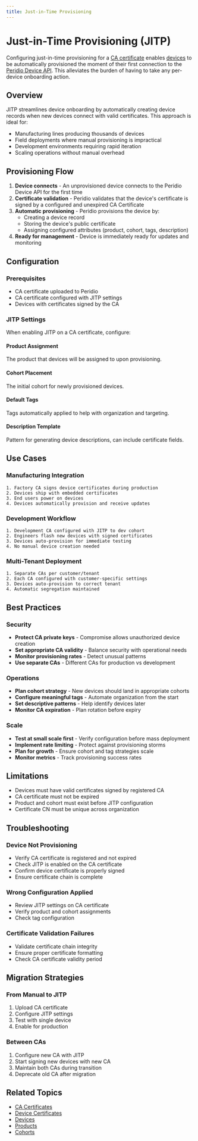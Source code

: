 ```yaml
---
title: Just-in-Time Provisioning
---
```


# Just-in-Time Provisioning (JITP)

Configuring just-in-time provisioning for a [CA certificate](/peridio-core/device-management/ca-certificates) enables [devices](/peridio-core/device-management/devices) to be automatically provisioned the moment of their first connection to the [Peridio Device API](/device-api). This alleviates the burden of having to take any per-device onboarding action.

## Overview

JITP streamlines device onboarding by automatically creating device records when new devices connect with valid certificates. This approach is ideal for:

- Manufacturing lines producing thousands of devices
- Field deployments where manual provisioning is impractical
- Development environments requiring rapid iteration
- Scaling operations without manual overhead

## Provisioning Flow

1. **Device connects** - An unprovisioned device connects to the Peridio Device API for the first time
2. **Certificate validation** - Peridio validates that the device's certificate is signed by a configured and unexpired CA Certificate
3. **Automatic provisioning** - Peridio provisions the device by:
   - Creating a device record
   - Storing the device's public certificate
   - Assigning configured attributes (product, cohort, tags, description)
4. **Ready for management** - Device is immediately ready for updates and monitoring

## Configuration

### Prerequisites

- CA certificate uploaded to Peridio
- CA certificate configured with JITP settings
- Devices with certificates signed by the CA

### JITP Settings

When enabling JITP on a CA certificate, configure:

#### Product Assignment

The product that devices will be assigned to upon provisioning.

#### Cohort Placement

The initial cohort for newly provisioned devices.

#### Default Tags

Tags automatically applied to help with organization and targeting.

#### Description Template

Pattern for generating device descriptions, can include certificate fields.

## Use Cases

### Manufacturing Integration

```
1. Factory CA signs device certificates during production
2. Devices ship with embedded certificates
3. End users power on devices
4. Devices automatically provision and receive updates
```

### Development Workflow

```
1. Development CA configured with JITP to dev cohort
2. Engineers flash new devices with signed certificates
3. Devices auto-provision for immediate testing
4. No manual device creation needed
```

### Multi-Tenant Deployment

```
1. Separate CAs per customer/tenant
2. Each CA configured with customer-specific settings
3. Devices auto-provision to correct tenant
4. Automatic segregation maintained
```

## Best Practices

### Security

- **Protect CA private keys** - Compromise allows unauthorized device creation
- **Set appropriate CA validity** - Balance security with operational needs
- **Monitor provisioning rates** - Detect unusual patterns
- **Use separate CAs** - Different CAs for production vs development

### Operations

- **Plan cohort strategy** - New devices should land in appropriate cohorts
- **Configure meaningful tags** - Automate organization from the start
- **Set descriptive patterns** - Help identify devices later
- **Monitor CA expiration** - Plan rotation before expiry

### Scale

- **Test at small scale first** - Verify configuration before mass deployment
- **Implement rate limiting** - Protect against provisioning storms
- **Plan for growth** - Ensure cohort and tag strategies scale
- **Monitor metrics** - Track provisioning success rates

## Limitations

- Devices must have valid certificates signed by registered CA
- CA certificate must not be expired
- Product and cohort must exist before JITP configuration
- Certificate CN must be unique across organization

## Troubleshooting

### Device Not Provisioning

- Verify CA certificate is registered and not expired
- Check JITP is enabled on the CA certificate
- Confirm device certificate is properly signed
- Ensure certificate chain is complete

### Wrong Configuration Applied

- Review JITP settings on CA certificate
- Verify product and cohort assignments
- Check tag configuration

### Certificate Validation Failures

- Validate certificate chain integrity
- Ensure proper certificate formatting
- Check CA certificate validity period

## Migration Strategies

### From Manual to JITP

1. Upload CA certificate
2. Configure JITP settings
3. Test with single device
4. Enable for production

### Between CAs

1. Configure new CA with JITP
2. Start signing new devices with new CA
3. Maintain both CAs during transition
4. Deprecate old CA after migration

## Related Topics

- [CA Certificates](/peridio-core/device-management/ca-certificates)
- [Device Certificates](/peridio-core/device-management/device-certificates)
- [Devices](/peridio-core/device-management/devices)
- [Products](/peridio-core/device-management/products)
- [Cohorts](/peridio-core/device-management/cohorts)
